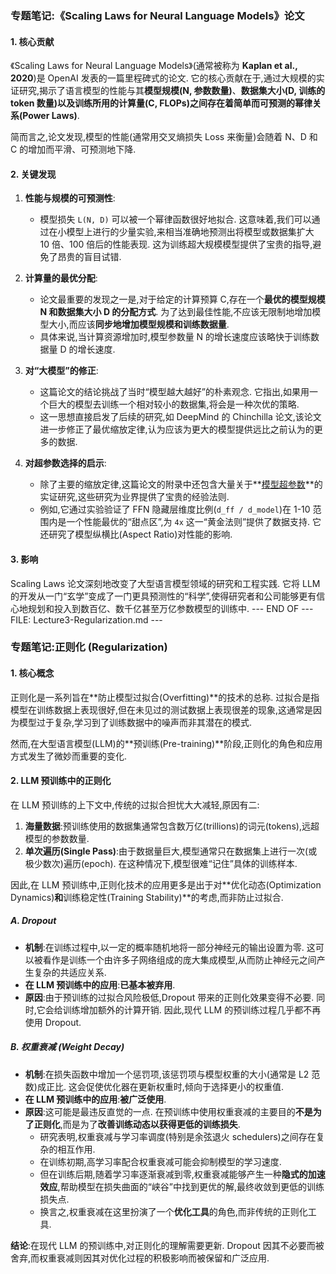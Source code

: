 ### 专题笔记:《Scaling Laws for Neural Language Models》论文

#### 1. 核心贡献

《Scaling Laws for Neural Language Models》(通常被称为 **Kaplan et al., 2020**)是 OpenAI 发表的一篇里程碑式的论文. 它的核心贡献在于,通过大规模的实证研究,揭示了语言模型的性能与其**模型规模(N, 参数数量)**、**数据集大小(D, 训练的 token 数量)**以及**训练所用的计算量(C, FLOPs)**之间存在着简单而可预测的**幂律关系(Power Laws)**. 

简而言之,论文发现,模型的性能(通常用交叉熵损失 Loss 来衡量)会随着 N、D 和 C 的增加而平滑、可预测地下降. 

#### 2. 关键发现

1.  **性能与规模的可预测性**:
    -   模型损失 `L(N, D)` 可以被一个幂律函数很好地拟合. 这意味着,我们可以通过在小模型上进行的少量实验,来相当准确地预测出将模型或数据集扩大 10 倍、100 倍后的性能表现. 这为训练超大规模模型提供了宝贵的指导,避免了昂贵的盲目试错. 

2.  **计算量的最优分配**:
    -   论文最重要的发现之一是,对于给定的计算预算 C,存在一个**最优的模型规模 N 和数据集大小 D 的分配方式**. 为了达到最佳性能,不应该无限制地增加模型大小,而应该**同步地增加模型规模和训练数据量**. 
    -   具体来说,当计算资源增加时,模型参数量 N 的增长速度应该略快于训练数据量 D 的增长速度. 

3.  **对“大模型”的修正**:
    -   这篇论文的结论挑战了当时“模型越大越好”的朴素观念. 它指出,如果用一个巨大的模型去训练一个相对较小的数据集,将会是一种次优的策略. 
    -   这一思想直接启发了后续的研究,如 DeepMind 的 Chinchilla 论文,该论文进一步修正了最优缩放定律,认为应该为更大的模型提供远比之前认为的更多的数据. 

4.  **对超参数选择的启示**:
    -   除了主要的缩放定律,这篇论文的附录中还包含大量关于**[模型超参数](./Lecture3-Model-Hyperparameters.md)**的实证研究,这些研究为业界提供了宝贵的经验法则. 
    -   例如,它通过实验验证了 FFN 隐藏层维度比例(`d_ff / d_model`)在 1-10 范围内是一个性能最优的“甜点区”,为 `4x` 这一“黄金法则”提供了数据支持. 它还研究了模型纵横比(Aspect Ratio)对性能的影响. 

#### 3. 影响

Scaling Laws 论文深刻地改变了大型语言模型领域的研究和工程实践. 它将 LLM 的开发从一门“玄学”变成了一门更具预测性的“科学”,使得研究者和公司能够更有信心地规划和投入到数百亿、数千亿甚至万亿参数模型的训练中. 
--- END OF
--- FILE: Lecture3-Regularization.md ---
### 专题笔记:正则化 (Regularization)

#### 1. 核心概念

正则化是一系列旨在**防止模型过拟合(Overfitting)**的技术的总称. 过拟合是指模型在训练数据上表现很好,但在未见过的测试数据上表现很差的现象,这通常是因为模型过于复杂,学习到了训练数据中的噪声而非其潜在的模式. 

然而,在大型语言模型(LLM)的**预训练(Pre-training)**阶段,正则化的角色和应用方式发生了微妙而重要的变化. 

#### 2. LLM 预训练中的正则化

在 LLM 预训练的上下文中,传统的过拟合担忧大大减轻,原因有二:
1.  **海量数据**:预训练使用的数据集通常包含数万亿(trillions)的词元(tokens),远超模型的参数数量. 
2.  **单次遍历(Single Pass)**:由于数据量巨大,模型通常只在数据集上进行一次(或极少数次)遍历(epoch). 在这种情况下,模型很难“记住”具体的训练样本. 

因此,在 LLM 预训练中,正则化技术的应用更多是出于对**优化动态(Optimization Dynamics)**和**训练稳定性(Training Stability)**的考虑,而非防止过拟合. 

##### **A. Dropout**

-   **机制**:在训练过程中,以一定的概率随机地将一部分神经元的输出设置为零. 这可以被看作是训练一个由许多子网络组成的庞大集成模型,从而防止神经元之间产生复杂的共适应关系. 
-   **在 LLM 预训练中的应用**:**已基本被弃用**. 
-   **原因**:由于预训练的过拟合风险极低,Dropout 带来的正则化效果变得不必要. 同时,它会给训练增加额外的计算开销. 因此,现代 LLM 的预训练过程几乎都不再使用 Dropout. 

##### **B. 权重衰减 (Weight Decay)**

-   **机制**:在损失函数中增加一个惩罚项,该惩罚项与模型权重的大小(通常是 L2 范数)成正比. 这会促使优化器在更新权重时,倾向于选择更小的权重值. 
-   **在 LLM 预训练中的应用**:**被广泛使用**. 
-   **原因**:这可能是最违反直觉的一点. 在预训练中使用权重衰减的主要目的**不是为了正则化**,而是为了**改善训练动态以获得更低的训练损失**. 
    -   研究表明,权重衰减与学习率调度(特别是余弦退火 schedulers)之间存在复杂的相互作用. 
    -   在训练初期,高学习率配合权重衰减可能会抑制模型的学习速度. 
    -   但在训练后期,随着学习率逐渐衰减到零,权重衰减能够产生一种**隐式的加速效应**,帮助模型在损失曲面的“峡谷”中找到更优的解,最终收敛到更低的训练损失点. 
    -   换言之,权重衰减在这里扮演了一个**优化工具**的角色,而非传统的正则化工具. 

**结论**:在现代 LLM 的预训练中,对正则化的理解需要更新. Dropout 因其不必要而被舍弃,而权重衰减则因其对优化过程的积极影响而被保留和广泛应用. 